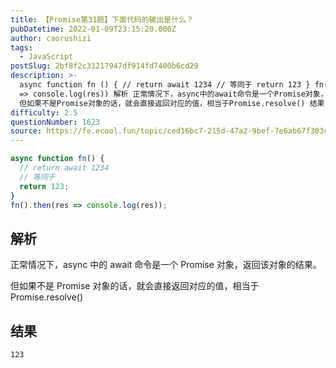 ```yaml
---
title: 【Promise第31题】下面代码的输出是什么？
pubDatetime: 2022-01-09T23:15:20.000Z
author: caorushizi
tags:
  - JavaScript
postSlug: 2bf8f2c31217947df914fd7400b6cd29
description: >-
  async function fn () { // return await 1234 // 等同于 return 123 } fn().then(res
  => console.log(res)) 解析 正常情况下，async中的await命令是一个Promise对象，返回该对象的结果。
  但如果不是Promise对象的话，就会直接返回对应的值，相当于Promise.resolve() 结果 123
difficulty: 2.5
questionNumber: 1623
source: https://fe.ecool.fun/topic/ced16bc7-215d-47a2-9bef-7e6ab67f303c
---
```


```js
async function fn() {
  // return await 1234
  // 等同于
  return 123;
}
fn().then(res => console.log(res));
```

## 解析

正常情况下，async 中的 await 命令是一个 Promise 对象，返回该对象的结果。

但如果不是 Promise 对象的话，就会直接返回对应的值，相当于 Promise.resolve()

## 结果

```
123
```
